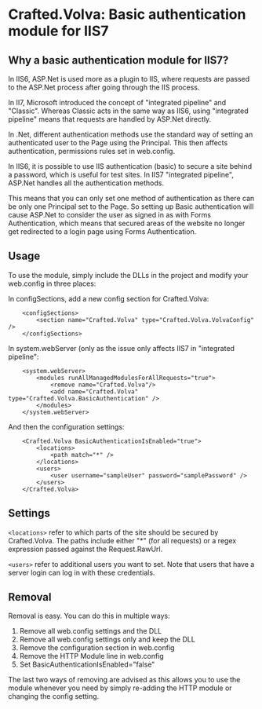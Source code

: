 # Crafted.Volva: Basic authentication module for IIS7 #

## Why a basic authentication module for IIS7? ##

In IIS6, ASP.Net is used more as a plugin to IIS, where requests are passed to the ASP.Net process after going through the IIS process. 

In II7, Microsoft introduced the concept of "integrated pipeline" and "Classic". Whereas Classic acts in the same way as IIS6, using "integrated pipeline" means that requests are handled by ASP.Net directly. 

In .Net, different authentication methods use the standard way of setting an authenticated user to the Page using the Principal. This then affects authentication, permissions rules set in web.config. 

In IIS6, it is possible to use IIS authentication (basic) to secure a site behind a password, which is useful for test sites. In IIS7 "integrated pipeline", ASP.Net handles all the authentication methods. 

This means that you can only set one method of authentication as there can be only one Principal set to the Page. So setting up Basic authentication will cause ASP.Net to consider the user as signed in as with Forms Authentication, which means that secured areas of the website no longer get redirected to a login page using Forms Authentication. 

## Usage ##

To use the module, simply include the DLLs in the project and modify your web.config in three places: 

In configSections, add a new config section for Crafted.Volva: 

```  
	<configSections>  
		<section name="Crafted.Volva" type="Crafted.Volva.VolvaConfig" />  
	</configSections>   
```  
 
In system.webServer (only as the issue only affects IIS7 in "integrated pipeline":

```  
	<system.webServer>  
		<modules runAllManagedModulesForAllRequests="true">  
			<remove name="Crafted.Volva"/>  
			<add name="Crafted.Volva" type="Crafted.Volva.BasicAuthentication" />  
		</modules>  
	</system.webServer>  
```  

And then the configuration settings:

```  
	<Crafted.Volva BasicAuthenticationIsEnabled="true">  
		<locations>  
			<path match="*" />  
		</locations>  
		<users>  
			<user username="sampleUser" password="samplePassword" />  
		</users>  
	</Crafted.Volva>  
```  

## Settings ##

`<locations>` refer to which parts of the site should be secured by Crafted.Volva. The paths include either "*" (for all requests) or a regex expression passed against the Request.RawUrl. 

`<users>` refer to additional users you want to set. Note that users that have a server login can log in with these credentials. 

## Removal ##

Removal is easy. You can do this in multiple ways:  
1. Remove all web.config settings and the DLL  
2. Remove all web.config settings only and keep the DLL  
3. Remove the configuration section in web.config   
4. Remove the HTTP Module line in web.config  
5. Set BasicAuthenticationIsEnabled="false"  

The last two ways of removing are advised as this allows you to use the module whenever you need by simply re-adding the HTTP module or changing the config setting.  